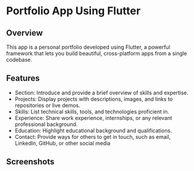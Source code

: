 # Portfolio App Using Flutter

## Overview

This app is a personal portfolio developed using Flutter, a powerful framework that lets you build beautiful, cross-platform apps from a single codebase.

## Features

- Section: Introduce and provide a brief overview of skills and expertise.
- Projects: Display projects with descriptions, images, and links to repositories or live demos.
- Skills: List technical skills, tools, and technologies proficient in.
- Experience: Share work experience, internships, or any relevant professional background.
- Education: Highlight educational background and qualifications.
- Contact: Provide ways for others to get in touch, such as email, LinkedIn, GitHub, or other social media
## Screenshots


